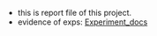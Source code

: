 - this is report file of this project. 
- evidence of exps: [Experiment_docs](https://uithcm-my.sharepoint.com/personal/22521178_ms_uit_edu_vn/_layouts/15/onedrive.aspx?id=%2Fpersonal%2F22521178%5Fms%5Fuit%5Fedu%5Fvn%2FDocuments%2FRepo%5FGitHub%2FAstar%5FHeuristic%5Ffor%5FSokoban%5FGame%2FExperiment%5Fdocs%2Epdf&parent=%2Fpersonal%2F22521178%5Fms%5Fuit%5Fedu%5Fvn%2FDocuments%2FRepo%5FGitHub%2FAstar%5FHeuristic%5Ffor%5FSokoban%5FGame&ga=1) 

